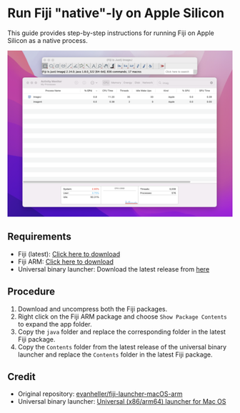 # Run Fiji "native"-ly on Apple Silicon

This guide provides step-by-step instructions for running Fiji on Apple Silicon as a native process.

![screenshot](https://github.com/nghlt/fiji-launcher-macOS-arm/blob/344c767126733ee118aef403cab8722c29a8b91b/fiji-arm.png)

## Requirements
- Fiji (latest): [Click here to download](https://downloads.imagej.net/fiji/latest/fiji-macosx.zip)
- Fiji ARM: [Click here to download](https://downloads.imagej.net/fiji/archive/<redacted>/fiji-macosx-arm64.zip)
- Universal binary launcher: Download the latest release from [here](https://github.com/nghlt/fiji-launcher-macOS-arm/releases)

## Procedure
1. Download and uncompress both the Fiji packages.
2. Right click on the Fiji ARM package and choose `Show Package Contents` to expand the app folder.
3. Copy the `java` folder and replace the corresponding folder in the latest Fiji package.
4. Copy the `Contents` folder from the latest release of the universal binary launcher and replace the `Contents` folder in the latest Fiji package.

## Credit
- Original repository: [evanheller/fiji-launcher-macOS-arm](https://github.com/evanheller/fiji-launcher-macOS-arm)
- Universal binary launcher: [Universal (x86/arm64) launcher for Mac OS](https://github.com/imagej/imagej-launcher/issues/82)
